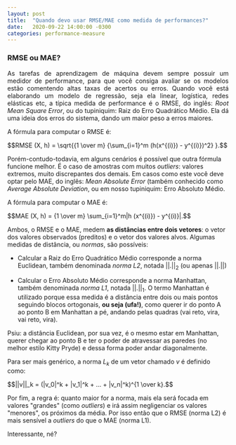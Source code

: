 ```yaml
---
layout: post
title:  "Quando devo usar RMSE/MAE como medida de performances?"
date:   2020-09-22 14:00:00 -0300
categories: performance-measure
---
```

### RMSE ou MAE?

<p style="text-align: justify;">
As tarefas de aprendizagem de máquina devem sempre possuir um medidor de performance, para que você consiga avaliar se os modelos estão comentendo altas taxas de acertos ou erros. Quando você está elaborando um modelo de regressão, seja ela linear, logística, redes elásticas etc, a típica medida de performance é o RMSE, do inglês: <i>Root Mean Square Error</i>, ou do tupiniquim: Raiz do Erro Quadrático Médio. Ela dá uma ideia dos erros do sistema, dando um maior peso a erros maiores. 

A fórmula para computar o RMSE é: 

<script src="https://polyfill.io/v3/polyfill.min.js?features=es6"></script>
<script id="MathJax-script" async src="https://cdn.jsdelivr.net/npm/mathjax@3/es5/tex-mml-chtml.js"></script>

<p style="text-align: justify;">
  $$RMSE (X, h) = \sqrt{{1 \over m} {\sum_{i=1}^m (h(x^{(i)}) - y^{(i)})^2} }.$$
</p>

Porém-contudo-todavia, em alguns cenários é possível que outra fórmula funcione melhor. É o caso de amostras com muitos <i>outliers</i>: valores extremos, muito discrepantes dos demais. Em casos como este você deve optar pelo MAE, do inglês: <i>Mean Absolute Error</i> (também conhecido como <i>Average Absolute Deviation</i>, ou em nosso tupiniquim: Erro Absoluto Médio.

A fórmula para computar o MAE é: 

<p style="text-align: justify;">
  $$MAE (X, h) = {1 \over m} \sum_{i=1}^m|h (x^{(i)}) - y^{(i)}|.$$
</p>

Ambos, o RMSE e o MAE, medem <b>as distâncias entre dois vetores</b>: o vetor dos valores observados (preditos) e o vetor dos valores alvos. Algumas medidas de distância, ou <i>normas</i>, são possíveis: 

- Calcular a Raiz do Erro Quadrático Médio corresponde a norma Euclidean, também denominada <i>norma L2</i>, notada ||.||<sub>2</sub> (ou apenas ||.||)

- Calcular o Erro Absoluto Médio corresponde a norma Manhattan, também denominada <i>norma L1</i>, notada ||.||<sub>1</sub>. O termo Manhattan é utilizado porque essa medida é a distância entre dois ou mais pontos seguindo blocos ortogonais, <b>ou seja (ufa!)</b>, como querer ir do ponto A ao ponto B em Manhattan a pé, andando pelas quadras (vai reto, vira, vai reto, vira).

Psiu: a distância Euclidean, por sua vez, é o mesmo estar em Manhattan, querer chegar ao ponto B e ter o poder de atravessar as paredes (no melhor estilo Kitty Pryde) e dessa forma poder andar diagonalmente. 

Para ser mais genérico, a norma <i>L<sub>k</sub></i> de um vetor chamado <i>v</i> é definido como:

<p style="text-align: justify;">
  $$||v||_k = (|v_0|^k + |v_1|^k + ... + |v_n|^k)^{1 \over k}.$$
</p>

Por fim, a regra é: quanto maior for a norma, mais ela será focada em valores "grandes" (como <i>outliers</i>) e irá assim negligenciar os valores "menores", os próximos da média. Por isso então que o RMSE (norma L2) é mais sensível a <i>outliers</i> do que o MAE (norma L1).

Interessante, né?
</p>


